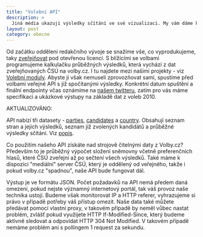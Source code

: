 ```yaml
---
title: "Volební API"
description: >
  Jiná média ukazují výsledky sčítání ve své vizualizaci. My vám dáme kromě vizualizace i zdrojová data online!
layout: post
category: obecne
---
```


Od začátku oddělení redakčního vývoje se snažíme vše, co vyprodukujeme, taky [zveřejňovat](https://github.com/economia) pod otevřenou licencí. S blížícími se volbami programujeme kalkulačku průběžných výsledků, která vychází z dat zveřejňovaných ČSÚ na volby.cz. I tu najdete mezi našimi projekty - viz [Volební moduly](https://github.com/economia/volebni-moduly). Abyste ji však nemuseli zprovozňovat sami, spustíme před volbami veřejné API s již spočítanými výsledky. Konkrétní datum spuštění a finální endpointy včas oznámíme na [našem twitteru](https://twitter.com/vyvojIHNED), zatím pro vás máme specifikaci a ukázkové výstupy na základě dat z voleb 2010.

AKTUALIZOVÁNO:

API nabízí tři datasety - [parties](http://economia-node2.cloudapp.net/api/parties), [candidates](http://economia-node2.cloudapp.net/api/candidates) a [country](http://economia-node2.cloudapp.net/api/country). Obsahují seznam stran a jejich výsledků, seznam již zvolených kandidátů a průběžné výsledky sčítání. Viz [popis](http://datasklad.ihned.cz/volebni-api/).

Co použitím našeho API získáte nad strojově čitelnými daty z Volby.cz? Především to je průběžný výpočet složení sněmovny včetně preferenčních hlasů, které ČSÚ zveřejní až po sečtení všech výsledků. Také máme k dispozici "mediální" server ČSÚ, který je oddělený od veřejného, takže i pokud volby.cz "spadnou", naše API bude fungovat dál.

Výstup je ve formátu JSON. Počet požadavků na API nemá předem daná omezení, pokud nejste významný internetový portál, tak váš provoz naše technika ustojí. Budeme však monitorovat IP a HTTP referer, vyhrazujeme si právo v případě potřeby váš přístup omezit. Naše data také můžete předávat pomocí vlastní proxy, v takovém případě by neměl vůbec nastat problém, zvlášť pokud využijete HTTP If-Modified-Since, který budeme aktivně sledovat a odpovídat HTTP 304 Not Modified. V takovém případě nemáme problém ani s pollingem 1 request za sekundu. 